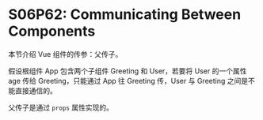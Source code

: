 # S06P62: Communicating Between Components



本节介绍 Vue 组件的传参：父传子。

假设根组件 App 包含两个子组件 Greeting 和 User，若要将 User 的一个属性 age 传给 Greeting，只能通过 App 往 Greeting 传，User 与 Greeting 之间是不能直接通信的。

父传子是通过 `props` 属性实现的。
